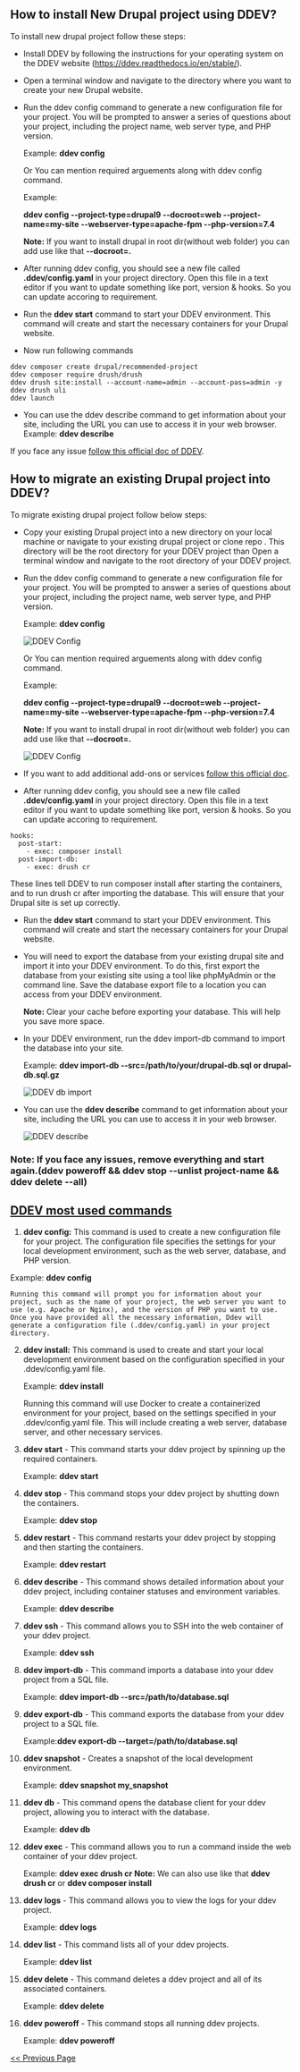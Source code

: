 ## How to install New Drupal project using DDEV? ##

To install new drupal project follow these steps:

- Install DDEV by following the instructions for your operating system on the DDEV website (https://ddev.readthedocs.io/en/stable/).
- Open a terminal window and navigate to the directory where you want to create your new Drupal website.
- Run the ddev config command to generate a new configuration file for your project. You will be prompted to answer a series of questions about your project, including the project name, web server type, and PHP version.

  Example: **ddev config**
  
  Or You can mention required arguements along with ddev config command.
  
  Example:
  
  **ddev config --project-type=drupal9 --docroot=web --project-name=my-site --webserver-type=apache-fpm --php-version=7.4**
  
  **Note:** If you want to install drupal in root dir(without web folder) you can add use like that **--docroot=.**
  
- After running ddev config, you should see a new file called **.ddev/config.yaml** in your project directory. Open this file in a text editor if you want to update something like port, version & hooks. So you can update accoring to requirement.
- Run the **ddev start** command to start your DDEV environment. This command will create and start the necessary containers for your Drupal website.
- Now run following commands
```
ddev composer create drupal/recommended-project
ddev composer require drush/drush
ddev drush site:install --account-name=admin --account-pass=admin -y
ddev drush uli
ddev launch
```
- You can use the ddev describe command to get information about your site, including the URL you can use to access it in your web browser. 
Example: **ddev describe**

If you face any issue [follow this official doc of DDEV](https://ddev.readthedocs.io/en/stable/users/quickstart/#drupal).

## How to migrate an existing Drupal project into DDEV? ##

To migrate existing drupal project follow below steps:

- Copy your existing Drupal project into a new directory on your local machine or navigate to your existing drupal project or clone repo . This directory will be the root directory for your DDEV project than Open a terminal window and navigate to the root directory of your DDEV project.
- Run the ddev config command to generate a new configuration file for your project. You will be prompted to answer a series of questions about your project, including the project name, web server type, and PHP version.

  Example: **ddev config**
  
  ![DDEV Config](/images/ddev-config.png)
  
  Or You can mention required arguements along with ddev config command.
  
  Example:
  
  **ddev config --project-type=drupal9 --docroot=web --project-name=my-site --webserver-type=apache-fpm --php-version=7.4**
  
  **Note:** If you want to install drupal in root dir(without web folder) you can add use like that **--docroot=.**

   ![DDEV Config](/images/ddev-config1.png)
   
- If you want to add additional add-ons or services [follow this official doc](https://ddev.readthedocs.io/en/latest/users/extend/additional-services/).

- After running ddev config, you should see a new file called **.ddev/config.yaml** in your project directory. Open this file in a text editor if you want to update something like port, version & hooks. So you can update accoring to requirement.
```
hooks:
  post-start:
    - exec: composer install
  post-import-db:
    - exec: drush cr
```
   These lines tell DDEV to run composer install after starting the containers, and to run drush cr after importing the database. This will ensure that   your Drupal site is set up correctly.

- Run the **ddev start** command to start your DDEV environment. This command will create and start the necessary containers for your Drupal website.

- You will need to export the database from your existing drupal site and import it into your DDEV environment. To do this, first export the database from your existing site using a tool like phpMyAdmin or the command line. Save the database export file to a location you can access from your DDEV environment.

  **Note:** Clear your cache before exporting your database. This will help you save more space.

- In your DDEV environment, run the ddev import-db command to import the database into your site.

  Example: **ddev import-db --src=/path/to/your/drupal-db.sql or drupal-db.sql.gz**
  
   ![DDEV db import](/images/ddev-db-import-ss.png)
  
- You can use the **ddev describe** command to get information about your site, including the URL you can use to access it in your web browser.

   ![DDEV describe](/images/ddev-describe.png)
   
### Note: If you face any issues, remove everything and start again.(ddev poweroff && ddev stop --unlist project-name && ddev delete --all) ###

## [DDEV most used commands](https://ddev.readthedocs.io/en/latest/users/usage/cli/) ##

1. **ddev config:** This command is used to create a new configuration file for your project. The configuration file specifies the settings for your local development environment, such as the web server, database, and PHP version. 

  Example: **ddev config**

    Running this command will prompt you for information about your project, such as the name of your project, the web server you want to use (e.g. Apache or Nginx), and the version of PHP you want to use. Once you have provided all the necessary information, Ddev will generate a configuration file (.ddev/config.yaml) in your project directory.

2. **ddev install:** This command is used to create and start your local development environment based on the configuration specified in your .ddev/config.yaml file. 
    
    Example: **ddev install**

    Running this command will use Docker to create a containerized environment for your project, based on the settings specified in your .ddev/config.yaml file. This will include creating a web server, database server, and other necessary services.

3. **ddev start** - This command starts your ddev project by spinning up the required containers. 
    
    Example: **ddev start**

4. **ddev stop** - This command stops your ddev project by shutting down the containers. 
    
    Example: **ddev stop**

5. **ddev restart** - This command restarts your ddev project by stopping and then starting the containers. 
    
    Example: **ddev restart**

6. **ddev describe** - This command shows detailed information about your ddev project, including container statuses and environment variables. 
    
    Example: **ddev describe**

7. **ddev ssh** - This command allows you to SSH into the web container of your ddev project. 
    
    Example: **ddev ssh**

8. **ddev import-db** - This command imports a database into your ddev project from a SQL file. 
    
    Example: **ddev import-db --src=/path/to/database.sql**

9. **ddev export-db** - This command exports the database from your ddev project to a SQL file. 
    
    Example:**ddev export-db --target=/path/to/database.sql**

10. **ddev snapshot** - Creates a snapshot of the local development environment. 
    
    Example: **ddev snapshot my_snapshot**

11. **ddev db** - This command opens the database client for your ddev project, allowing you to interact with the database. 
    
    Example: **ddev db**

12. **ddev exec** - This command allows you to run a command inside the web container of your ddev project. 
    
    Example: **ddev exec drush cr**
   **Note:** We can also use like that **ddev drush cr** or **ddev composer install** 
   
13. **ddev logs** - This command allows you to view the logs for your ddev project. 
    
    Example: **ddev logs**

14. **ddev list** - This command lists all of your ddev projects. 
    
    Example: **ddev list**

15. **ddev delete** - This command deletes a ddev project and all of its associated containers. 
    
    Example: **ddev delete**

16. **ddev poweroff** - This command stops all running ddev projects. 
    
    Example: **ddev poweroff**

[<< Previous Page](README.md)
